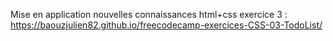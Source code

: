 Mise en application nouvelles connaissances html+css exercice 3 : https://baouzjulien82.github.io/freecodecamp-exercices-CSS-03-TodoList/
